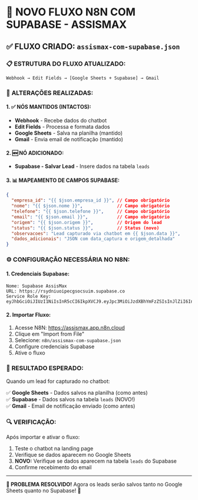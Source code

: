 # 🚀 NOVO FLUXO N8N COM SUPABASE - ASSISMAX

## ✅ FLUXO CRIADO: `assismax-com-supabase.json`

### 📋 **ESTRUTURA DO FLUXO ATUALIZADO:**

```
Webhook → Edit Fields → [Google Sheets + Supabase] → Gmail
```

### 🔧 **ALTERAÇÕES REALIZADAS:**

#### 1. **✅ NÓS MANTIDOS (INTACTOS):**
- **Webhook** - Recebe dados do chatbot
- **Edit Fields** - Processa e formata dados  
- **Google Sheets** - Salva na planilha (mantido)
- **Gmail** - Envia email de notificação (mantido)

#### 2. **🆕 NÓ ADICIONADO:**
- **Supabase - Salvar Lead** - Insere dados na tabela `leads`

#### 3. **📊 MAPEAMENTO DE CAMPOS SUPABASE:**
```json
{
  "empresa_id": "{{ $json.empresa_id }}", // Campo obrigatório
  "nome": "{{ $json.nome }}",             // Campo obrigatório  
  "telefone": "{{ $json.telefone }}",     // Campo obrigatório
  "email": "{{ $json.email }}",           // Campo obrigatório
  "origem": "{{ $json.origem }}",         // Origem do lead
  "status": "{{ $json.status }}",         // Status (novo)
  "observacoes": "Lead capturado via chatbot em {{ $json.data }}",
  "dados_adicionais": "JSON com data_captura e origem_detalhada"
}
```

### ⚙️ **CONFIGURAÇÃO NECESSÁRIA NO N8N:**

#### 1. **Credenciais Supabase:**
```
Nome: Supabase AssisMax
URL: https://rsydniuoipecgsocsuim.supabase.co
Service Role Key: eyJhbGciOiJIUzI1NiIsInR5cCI6IkpXVCJ9.eyJpc3MiOiJzdXBhYmFzZSIsInJlZiI6InJzeWRuaXVvaXBlY2dzb2NzdWltIiwicm9sZSI6InNlcnZpY2Vfcm9sZSIsImlhdCI6MTc1MzA0MDE3OCwiZXhwIjoyMDY4NjE2MTc4fQ.KOJCdyb9GHtlfAF5AxBDeDA8p6MN2znHayWVNUlYOYU
```

#### 2. **Importar Fluxo:**
1. Acesse N8N: https://assismax.app.n8n.cloud
2. Clique em "Import from File"
3. Selecione: `n8n/assismax-com-supabase.json`
4. Configure credenciais Supabase
5. Ative o fluxo

### 🎯 **RESULTADO ESPERADO:**

Quando um lead for capturado no chatbot:

✅ **Google Sheets** - Dados salvos na planilha (como antes)  
✅ **Supabase** - Dados salvos na tabela `leads` (NOVO!)  
✅ **Gmail** - Email de notificação enviado (como antes)

### 🔍 **VERIFICAÇÃO:**

Após importar e ativar o fluxo:
1. Teste o chatbot na landing page
2. Verifique se dados aparecem no Google Sheets
3. **NOVO:** Verifique se dados aparecem na tabela `leads` do Supabase
4. Confirme recebimento do email

---

**🎉 PROBLEMA RESOLVIDO!** 
Agora os leads serão salvos tanto no Google Sheets quanto no Supabase! 🚀